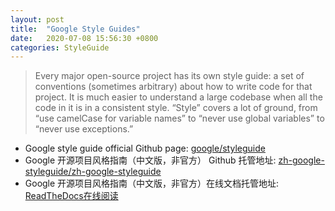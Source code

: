 ```yaml
---
layout: post
title:  "Google Style Guides"
date:   2020-07-08 15:56:30 +0800
categories: StyleGuide
---
```

> Every major open-source project has its own style guide: a set of conventions (sometimes arbitrary) about how to write code for that project. It is much easier to understand a large codebase when all the code in it is in a consistent style. “Style” covers a lot of ground, from “use camelCase for variable names” to “never use global variables” to “never use exceptions.” 

* Google style guide official Github page: [google/styleguide](https://github.com/google/styleguide)
* Google 开源项目风格指南（中文版，非官方） Github 托管地址: [zh-google-styleguide/zh-google-styleguide](https://github.com/zh-google-styleguide/zh-google-styleguide)
* Google 开源项目风格指南（中文版，非官方）在线文档托管地址: [ReadTheDocs在线阅读](https://zh-google-styleguide.readthedocs.io/en/latest/)